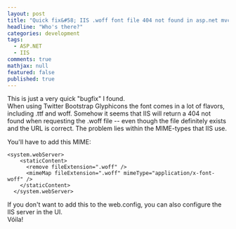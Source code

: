 ```yaml
---
layout: post
title: "Quick fix&#58; IIS .woff font file 404 not found in asp.net mvc"
headline: "Who's there?"
categories: development
tags: 
  - ASP.NET
  - IIS
comments: true
mathjax: null
featured: false
published: true
---
```


This is just a very quick "bugfix" I found.  
When using Twitter Bootstrap Glyphicons the font comes in a lot of flavors, including .ttf and woff. Somehow it seems that IIS will return a 404 not found when requesting the .woff file -- even though the file definitely exists and the URL is correct. The problem lies within the MIME-types that IIS use.

You'll have to add this MIME:

    <system.webServer>
        <staticContent>
          <remove fileExtension=".woff" />
          <mimeMap fileExtension=".woff" mimeType="application/x-font-woff" />
        </staticContent>    
      </system.webServer>

If you don't want to add this to the web.config, you can also configure the IIS server in the UI.  
Vóila!